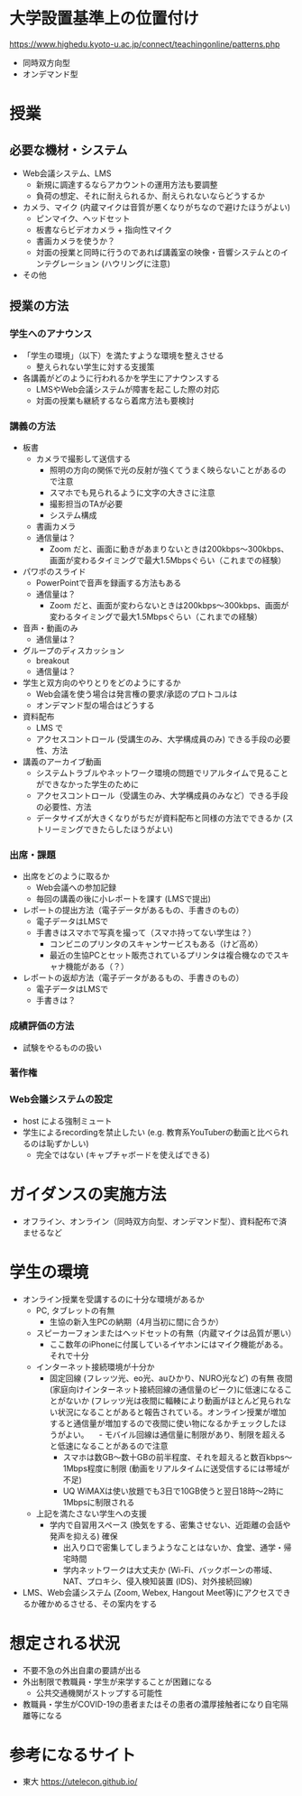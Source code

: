 # 大学設置基準上の位置付け
https://www.highedu.kyoto-u.ac.jp/connect/teachingonline/patterns.php
- 同時双方向型
- オンデマンド型
# 授業
## 必要な機材・システム
- Web会議システム、LMS
  - 新規に調達するならアカウントの運用方法も要調整
  - 負荷の想定、それに耐えられるか、耐えられないならどうするか
- カメラ、マイク (内蔵マイクは音質が悪くなりがちなので避けたほうがよい)
  - ピンマイク、ヘッドセット
  - 板書ならビデオカメラ + 指向性マイク
  - 書画カメラを使うか？
  - 対面の授業と同時に行うのであれば講義室の映像・音響システムとのインテグレーション
    (ハウリングに注意)
- その他
## 授業の方法
### 学生へのアナウンス
- 「学生の環境」（以下）を満たすような環境を整えさせる
  - 整えられない学生に対する支援策
- 各講義がどのように行われるかを学生にアナウンスする
  - LMSやWeb会議システムが障害を起こした際の対応
  - 対面の授業も継続するなら着席方法も要検討
### 講義の方法
- 板書
  - カメラで撮影して送信する
    - 照明の方向の関係で光の反射が強くてうまく映らないことがあるので注意
    - スマホでも見られるように文字の大きさに注意
    - 撮影担当のTAが必要
    - システム構成
  - 書画カメラ
  - 通信量は？
    - Zoom だと、画面に動きがあまりないときは200kbps〜300kbps、画面が変わるタイミングで最大1.5Mbpsぐらい（これまでの経験）
- パワポのスライド
  - PowerPointで音声を録画する方法もある
  - 通信量は？
    - Zoom だと、画面が変わらないときは200kbps〜300kbps、画面が変わるタイミングで最大1.5Mbpsぐらい（これまでの経験）
- 音声・動画のみ
  - 通信量は？
- グループのディスカッション
  - breakout
  - 通信量は？
- 学生と双方向のやりとりをどのようにするか
  - Web会議を使う場合は発言権の要求/承認のプロトコルは
  - オンデマンド型の場合はどうする
- 資料配布
  - LMS で
  - アクセスコントロール (受講生のみ、大学構成員のみ) できる手段の必要性、方法
- 講義のアーカイブ動画
  - システムトラブルやネットワーク環境の問題でリアルタイムで見ることができなかった学生のために
  - アクセスコントロール（受講生のみ、大学構成員のみなど）できる手段の必要性、方法
  - データサイズが大きくなりがちだが資料配布と同様の方法でできるか
    (ストリーミングできたらしたほうがよい)
### 出席・課題
- 出席をどのように取るか
  - Web会議への参加記録
  - 毎回の講義の後に小レポートを課す (LMSで提出)
- レポートの提出方法（電子データがあるもの、手書きのもの）
  - 電子データはLMSで
  - 手書きはスマホで写真を撮って（スマホ持ってない学生は？）
    - コンビニのプリンタのスキャンサービスもある（けど高め）
    - 最近の生協PCとセット販売されているプリンタは複合機なのでスキャナ機能がある（？）
- レポートの返却方法（電子データがあるもの、手書きのもの）
  - 電子データはLMSで
  - 手書きは？
### 成績評価の方法
- 試験をやるものの扱い
### 著作権
### Web会議システムの設定
- host による強制ミュート
- 学生によるrecordingを禁止したい (e.g. 教育系YouTuberの動画と比べられるのは恥ずかしい)
  - 完全ではない (キャプチャボードを使えばできる)
# ガイダンスの実施方法
- オフライン、オンライン（同時双方向型、オンデマンド型）、資料配布で済ませるなど
# 学生の環境
- オンライン授業を受講するのに十分な環境があるか
  - PC, タブレットの有無
    - 生協の新入生PCの納期（4月当初に間に合うか）
  - スピーカーフォンまたはヘッドセットの有無（内蔵マイクは品質が悪い）
    - ここ数年のiPhoneに付属しているイヤホンにはマイク機能がある。それで十分
  - インターネット接続環境が十分か
    - 固定回線 (フレッツ光、eo光、auひかり、NURO光など) の有無
      夜間 (家庭向けインターネット接続回線の通信量のピーク)に低速になることがないか (フレッツ光は夜間に輻輳により動画がほとんど見られない状況になることがあると報告されている。オンライン授業が増加すると通信量が増加するので夜間に使い物になるかチェックしたほうがよい。
  　- モバイル回線は通信量に制限があり、制限を超えると低速になることがあるので注意
      - スマホは数GB〜数十GBの前半程度、それを超えると数百kbps〜1Mbps程度に制限 (動画をリアルタイムに送受信するには帯域が不足)
      - UQ WiMAXは使い放題でも3日で10GB使うと翌日18時〜2時に1Mbpsに制限される
  - 上記を満たさない学生への支援
    - 学内で自習用スペース (換気をする、密集させない、近距離の会話や発声を抑える) 確保
      - 出入り口で密集してしまうようなことはないか、食堂、通学・帰宅時間
      - 学内ネットワークは大丈夫か (Wi-Fi、バックボーンの帯域、NAT、プロキシ、侵入検知装置 (IDS)、対外接続回線)
- LMS、Web会議システム (Zoom, Webex, Hangout Meet等)にアクセスできるか確かめるさせる、その案内をする
# 想定される状況
- 不要不急の外出自粛の要請が出る
- 外出制限で教職員・学生が来学することが困難になる
  - 公共交通機関がストップする可能性
- 教職員・学生がCOVID-19の患者またはその患者の濃厚接触者になり自宅隔離等になる
# 参考になるサイト
- 東大 https://utelecon.github.io/

